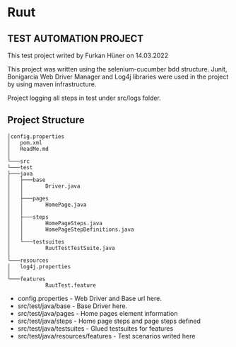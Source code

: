 # Ruut

TEST AUTOMATION PROJECT
--------------------
This test project writed by Furkan Hüner on 14.03.2022

This project was written using the selenium-cucumber bdd structure. Junit, Bonigarcia Web Driver Manager and Log4j libraries were used in the project by using maven infrastructure.

Project logging all steps in test under src/logs folder. 

Project Structure
-----------------

~~~~
│config.properties
│   pom.xml
│   ReadMe.md
│
└───src
└───test
├───java
│   ├───base
│   │       Driver.java
│   │
│   ├───pages
│   │       HomePage.java
│   │
│   ├───steps
│   │       HomePageSteps.java
│   │       HomePageStepDefinitions.java
│   │
│   └───testsuites
│           RuutTestTestSuite.java
│
└───resources
│   log4j.properties
│
└───features
            RuutTest.feature
~~~~

* config.properties - Web Driver and Base url here.
* src/test/java/base - Base Driver here.
* src/test/java/pages - Home pages element information
* src/test/java/steps - Home page steps and page steps defined 
* src/test/java/testsuites - Glued testsuites for features
* src/test/java/resources/features - Test scenarios writed here